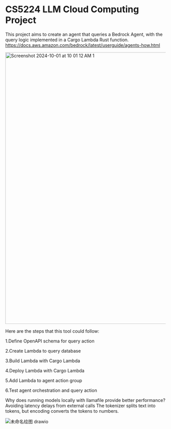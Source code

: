 # CS5224 LLM Cloud Computing Project
This project aims to create an agent that queries a Bedrock Agent, with the query logic implemented in a Cargo Lambda Rust function.
https://docs.aws.amazon.com/bedrock/latest/userguide/agents-how.html

<img width="853" alt="Screenshot 2024-10-01 at 10 01 12 AM 1" src="https://github.com/user-attachments/assets/a6b6705d-4ec3-4853-87b4-82c7d1719b98">



Here are the steps that this tool could follow:

1.Define OpenAPI schema for query action

2.Create Lambda to query database

3.Build Lambda with Cargo Lambda

4.Deploy Lambda with Cargo Lambda

5.Add Lambda to agent action group

6.Test agent orchestration and query action


Why does running models locally with llamafile provide better performance?
Avoiding latency delays from external calls
The tokenizer splits text into tokens, but encoding converts the tokens to numbers.

![未命名绘图 drawio](https://github.com/user-attachments/assets/76b6f388-5dd3-4d20-a1a6-bfb16ab90fd9)
